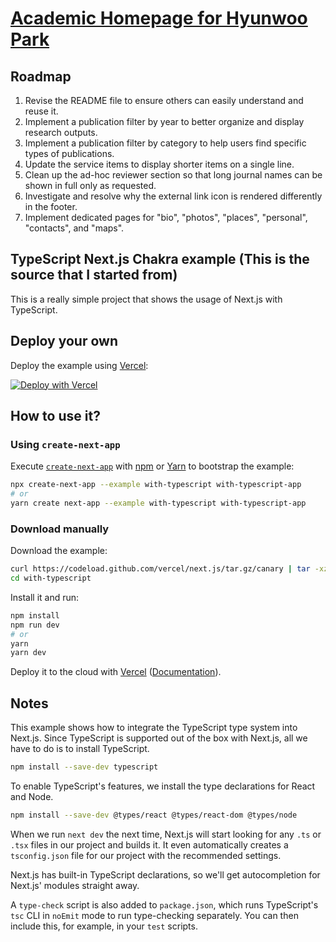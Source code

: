 # [Academic Homepage for Hyunwoo Park](https://hyunwoopark.com)

## Roadmap

1. Revise the README file to ensure others can easily understand and reuse it.
2. Implement a publication filter by year to better organize and display research outputs.
3. Implement a publication filter by category to help users find specific types of publications.
4. Update the service items to display shorter items on a single line.
5. Clean up the ad-hoc reviewer section so that long journal names can be shown in full only as requested.
6. Investigate and resolve why the external link icon is rendered differently in the footer.
7. Implement dedicated pages for "bio", "photos", "places", "personal", "contacts", and "maps".

## TypeScript Next.js Chakra example (This is the source that I started from)

This is a really simple project that shows the usage of Next.js with TypeScript.

## Deploy your own

Deploy the example using [Vercel](https://vercel.com):

[![Deploy with Vercel](https://vercel.com/button)](https://vercel.com/import/project?template=https://github.com/vercel/next.js/tree/canary/examples/with-typescript)

## How to use it?

### Using `create-next-app`

Execute
[`create-next-app`](https://github.com/vercel/next.js/tree/canary/packages/create-next-app)
with [npm](https://docs.npmjs.com/cli/init) or
[Yarn](https://yarnpkg.com/lang/en/docs/cli/create/) to bootstrap the example:

```bash
npx create-next-app --example with-typescript with-typescript-app
# or
yarn create next-app --example with-typescript with-typescript-app
```

### Download manually

Download the example:

```bash
curl https://codeload.github.com/vercel/next.js/tar.gz/canary | tar -xz --strip=2 next.js-canary/examples/with-typescript
cd with-typescript
```

Install it and run:

```bash
npm install
npm run dev
# or
yarn
yarn dev
```

Deploy it to the cloud with
[Vercel](https://vercel.com/import?filter=next.js&utm_source=github&utm_medium=readme&utm_campaign=next-example)
([Documentation](https://nextjs.org/docs/deployment)).

## Notes

This example shows how to integrate the TypeScript type system into Next.js.
Since TypeScript is supported out of the box with Next.js, all we have to do is
to install TypeScript.

```bash
npm install --save-dev typescript
```

To enable TypeScript's features, we install the type declarations for React and
Node.

```bash
npm install --save-dev @types/react @types/react-dom @types/node
```

When we run `next dev` the next time, Next.js will start looking for any `.ts`
or `.tsx` files in our project and builds it. It even automatically creates a
`tsconfig.json` file for our project with the recommended settings.

Next.js has built-in TypeScript declarations, so we'll get autocompletion for
Next.js' modules straight away.

A `type-check` script is also added to `package.json`, which runs TypeScript's
`tsc` CLI in `noEmit` mode to run type-checking separately. You can then include
this, for example, in your `test` scripts.
